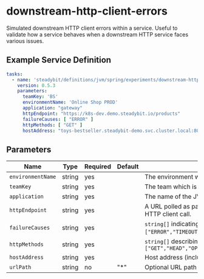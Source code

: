 # downstream-http-client-errors

Simulated downstream HTTP client errors within a service. Useful to validate how a service behaves when a downstream HTTP service faces various issues.

## Example Service Definition

```yaml
tasks:
  - name: 'steadybit/definitions/jvm/spring/experiments/downstream-http-client-errors'
    version: 0.5.3
    parameters:
      teamKey: 'BS'
      environmentName: 'Online Shop PROD'
      application: "gateway"
      httpEndpoint: "https://k8s-dev.demo.steadybit.io/products"
      failureCauses: [ "ERROR" ]
      httpMethods: [ "GET" ]
      hostAddress: "toys-bestseller.steadybit-demo.svc.cluster.local:8081"
```

## Parameters

| Name              | Type   | Required | Default | Description                                                                                                                                                                                                                       |
|-------------------|--------|----------|---------|-----------------------------------------------------------------------------------------------------------------------------------------------------------------------------------------------------------------------------------|
| `environmentName` | string | yes      |         | The environment which is used for the experiment                                                                                                                                                                                  |
| `teamKey`         | string | yes      |         | The team which is used for the experiment                                                                                                                                                                                         |
| `application`     | string | yes      |         | The name of the JVM application for which HTTP client errors should be simulated.                                                                                                                                                 |
| `httpEndpoint`    | string | yes      |         | A URL polled as part of the experiment. Should point to the JVM referenced through `application`. This URL should result in a downstream HTTP client call.                                                                        |
| `failureCauses`   | string | yes      |         | `string[]` indicating what type of HTTP client errors should be simulated. Supported values: `["ERROR","TIMEOUT","HTTP_500","HTTP_502","HTTP_503","HTTP_504","HTTP_5XX","HTTP_400","HTTP_403","HTTP_404","HTTP_429","HTTP_4XX"]`. |
| `httpMethods`     | string | yes      |         | `string[]` describing which HTTP client calls should receive simulated errors. Supported values: `["GET","HEAD","OPTIONS","TRACE","PUT","DELETE","PATCH","POST"]`                                                                 |
| `hostAddress`     | string | yes      |         | Host address (including port if a port is defined in code) to describe which HTTP client calls should receive simulated errors.                                                                                                   |
| `urlPath`         | string | no       | "*"     | Optional URL path segment to restrict which HTTP client calls should receive simulated errors..                                                                                                                                   |